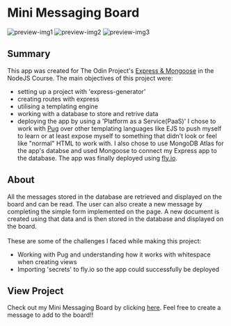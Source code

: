 # Mini Messaging Board
![preview-img1](https://github.com/brajpatel/mini-messaging-board/blob/main/public/images/preview-img1.jpg)
![preview-img2](https://github.com/brajpatel/mini-messaging-board/blob/main/public/images/preview-img2.jpg)
![preview-img3](https://github.com/brajpatel/mini-messaging-board/blob/main/public/images/preview-img3.jpg)
## Summary
This app was created for The Odin Project's [Express & Mongoose](https://www.theodinproject.com/paths/full-stack-javascript/courses/nodejs#express-mongoose) in the NodeJS Course. The main objectives of this project were:
- setting up a project with 'express-generator'
- creating routes with express
- utilising a templating engine
- working with a database to store and retrive data
- deploying the app by using a 'Platform as a Service(PaaS)'
I chose to work with [Pug](https://pugjs.org/api/getting-started.html) over other templating languages like EJS to push myself to learn or at least expose myself to something that didn't look or feel like "normal" HTML to work with. I also chose to use MongoDB Atlas for the app's databse and used Mongoose to connect my Express app to the database.
The app was finally deployed using [fly.io](https://fly.io/).
## About
All the messages stored in the database are retrieved and displayed on the board and can be read. The user can also create a new message by completing the simple form implemented on the page. A new document is created using that data and is then stored in the database and displayed on the board.
<br/><br/>
These are some of the challenges I faced while making this project:
- Working with Pug and understanding how it works with whitespace when creating views
- Importing 'secrets' to fly.io so the app could successfully be deployed
## View Project
Check out my Mini Messaging Board by clicking [here](https://snowy-violet-6688.fly.dev/). Feel free to create a message to add to the board!!
